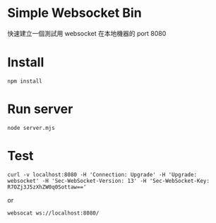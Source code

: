 # Simple Websocket Bin
快速建立一個測試用 websocket 在本地機器的 port 8080

# Install
```
npm install
```

# Run server
```
node server.mjs
```

# Test
```
curl -v localhost:8080 -H 'Connection: Upgrade' -H 'Upgrade: websocket' -H 'Sec-WebSocket-Version: 13' -H 'Sec-WebSocket-Key: R7OZj3J5zXhZW0q0Sottaw=='
```

or

```
websocat ws://localhost:8080/
```

